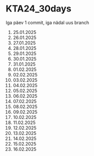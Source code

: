 # KTA24_30days
Iga päev 1 commit, iga nädal uus branch

1. 25.01.2025
2. 26.01.2025
3. 27.01.2025
4. 28.01.2025
5. 29.01.2025
6. 30.01.2025
7. 31.01.2025
8. 01.02.2025
9. 02.02.2025
10. 03.02.2025
11. 04.02.2025
12. 05.02.2025
13. 06.02.2025
14. 07.02.2025
15. 08.02.2025
16. 09.02.2025
17. 10.02.2025
18. 11.02.2025
19. 12.02.2025
20. 13.02.2025
21. 14.02.2025
22. 15.02.2025
23. 16.02.2025
